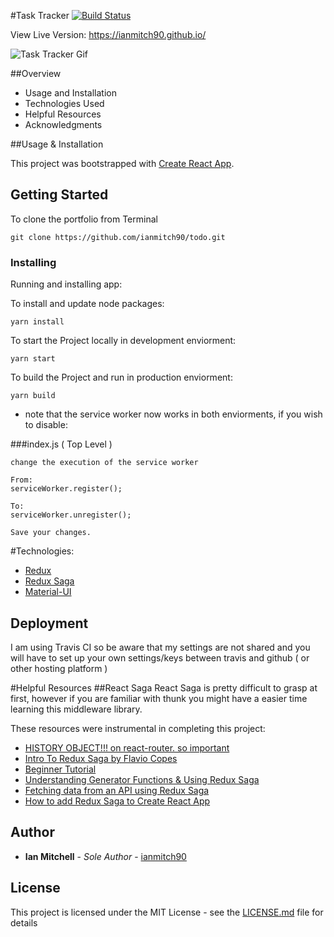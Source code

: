 #Task Tracker [![Build Status](https://travis-ci.org/ianmitch90/todo.svg?branch=master)](https://travis-ci.org/ianmitch90/todo)

View Live Version: https://ianmitch90.github.io/

![Task Tracker Gif](https://thumbs.gfycat.com/ImmediateRaggedEuropeanfiresalamander-size_restricted.gif)

##Overview

* Usage and Installation
* Technologies Used
* Helpful Resources
* Acknowledgments

##Usage & Installation

This project was bootstrapped with [Create React App](https://github.com/facebook/create-react-app).

## Getting Started

To clone the portfolio from Terminal

```
git clone https://github.com/ianmitch90/todo.git
```
### Installing

Running and installing app:

To install and update node packages:

```
yarn install
```

To start the Project locally in development enviorment:
```
yarn start
```

To build the Project and run in production enviorment:
```
yarn build
```
* note that the service worker now works in both enviorments, if you wish to disable:

###index.js ( Top Level )
```
change the execution of the service worker

From:
serviceWorker.register();

To:
serviceWorker.unregister();

Save your changes.
```
#Technologies:
* [Redux](https://redux.js.org/)
* [Redux Saga](https://redux-saga.js.org/)
* [Material-UI](https://material-ui.com/)

## Deployment

I am using Travis CI so be aware that my settings are not shared and you will have to set up your own settings/keys between travis and github ( or other hosting platform )

#Helpful Resources
##React Saga
React Saga is pretty difficult to grasp at first, however if you are familiar with thunk you might have a easier time learning this middleware library.

These resources were instrumental in completing this project:

* [HISTORY OBJECT!!! on react-router. so important](https://github.com/ReactTraining/react-router/blob/master/packages/react-router/docs/api/history.md)
* [Intro To Redux Saga by Flavio Copes](https://flaviocopes.com/redux-saga/)
* [Beginner Tutorial](https://redux-saga.js.org/docs/introduction/BeginnerTutorial.html)
* [Understanding Generator Functions & Using Redux Saga](https://www.youtube.com/watch?v=o3A9EvMspig)
* [Fetching data from an API using Redux Saga](https://www.youtube.com/watch?v=jQ4YD7Ip6T4)
* [How to add Redux Saga to Create React App](https://www.youtube.com/watch?v=Bq_Hkj-G-4c)

## Author

* **Ian Mitchell** - *Sole Author* - [ianmitch90](https://github.com/ianmitch90)

## License

This project is licensed under the MIT License - see the [LICENSE.md](LICENSE.md) file for details